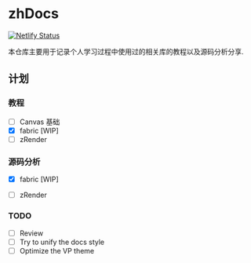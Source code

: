 # zhDocs

[![Netlify Status](https://api.netlify.com/api/v1/badges/1249c6f4-71c3-4983-a0a0-718cc7cf98ed/deploy-status)](https://app.netlify.com/sites/howecanvas/deploys)

本仓库主要用于记录个人学习过程中使用过的相关库的教程以及源码分析分享.

## 计划

### 教程

+ [ ] Canvas 基础
+ [x] fabric [WIP]
+ [ ] zRender

### 源码分析

+ [x] fabric [WIP]
+ [ ] zRender


### TODO

+ [ ] Review
+ [ ] Try to unify the docs style
+ [ ] Optimize the VP theme
